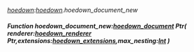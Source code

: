 _[hoedown](../../modules/hoedown/hoedown-module.md):[hoedown](../../modules/hoedown/hoedown-module.md).hoedown\_document\_new_
##### Function hoedown\_document\_new:[hoedown_document](../../modules/hoedown/hoedown-hoedown_document.md) Ptr( renderer:[hoedown_renderer](../../modules/hoedown/hoedown-hoedown_renderer.md) Ptr,extensions:[hoedown_extensions](../../modules/hoedown/hoedown-hoedown_extensions.md),max_nesting:[Int](../../modules/wonkey/wonkey-types-int.md) )
